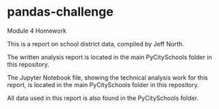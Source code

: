 # pandas-challenge
Module 4 Homework

This is a report on school district data, compiled by Jeff North.

The written analysis report is located in the main PyCitySchools folder in this repository.

The Jupyter Notebook file, showing the technical analysis work for this report, is located in the main PyCitySchools folder in this repository.

All data used in this report is also found in the PyCitySchools folder. 


